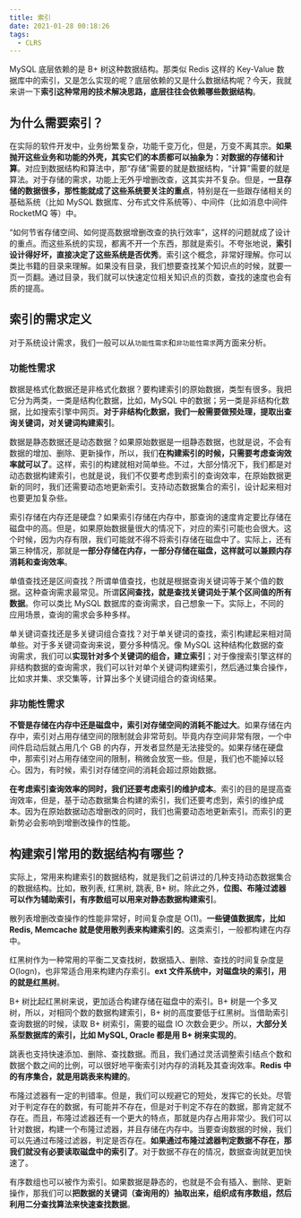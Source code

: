 ```yaml
---
title: 索引
date: 2021-01-28 00:18:26
tags:
  - CLRS
---
```

MySQL 底层依赖的是 B+ 树这种数据结构。那类似 Redis 这样的 Key-Value 数据库中的索引，又是怎么实现的呢？底层依赖的又是什么数据结构呢？今天，我就来讲一下**索引这种常用的技术解决思路，底层往往会依赖哪些数据结构**。

## 为什么需要索引？
在实际的软件开发中，业务纷繁复杂，功能千变万化，但是，万变不离其宗。**如果抛开这些业务和功能的外壳，其实它们的本质都可以抽象为：对数据的存储和计算**。对应到数据结构和算法中，那“存储”需要的就是数据结构，“计算”需要的就是算法。对于存储的需求，功能上无外乎增删改查，这其实并不复杂。但是，**一旦存储的数据很多，那性能就成了这些系统要关注的重点**，特别是在一些跟存储相关的基础系统（比如 MySQL 数据库、分布式文件系统等）、中间件（比如消息中间件 RocketMQ 等）中。

“如何节省存储空间、如何提高数据增删改查的执行效率”，这样的问题就成了设计的重点。而这些系统的实现，都离不开一个东西，那就是索引。不夸张地说，**索引设计得好坏，直接决定了这些系统是否优秀**。索引这个概念，非常好理解。你可以类比书籍的目录来理解。如果没有目录，我们想要查找某个知识点的时候，就要一页一页翻。通过目录，我们就可以快速定位相关知识点的页数，查找的速度也会有质的提高。
<!--more-->

## 索引的需求定义
对于系统设计需求，我们一般可以从`功能性需求`和`非功能性需求`两方面来分析。

### 功能性需求
数据是格式化数据还是非格式化数据？要构建索引的原始数据，类型有很多。我把它分为两类，一类是结构化数据，比如，MySQL 中的数据；另一类是非结构化数据，比如搜索引擎中网页。**对于非结构化数据，我们一般需要做预处理，提取出查询关键词，对关键词构建索引**。

数据是静态数据还是动态数据？如果原始数据是一组静态数据，也就是说，不会有数据的增加、删除、更新操作，所以，我们**在构建索引的时候，只需要考虑查询效率就可以了**。这样，索引的构建就相对简单些。不过，大部分情况下，我们都是对动态数据构建索引，也就是说，我们不仅要考虑到索引的查询效率，在原始数据更新的同时，我们还需要动态地更新索引。支持动态数据集合的索引，设计起来相对也要更加复杂些。

索引存储在内存还是硬盘？如果索引存储在内存中，那查询的速度肯定要比存储在磁盘中的高。但是，如果原始数据量很大的情况下，对应的索引可能也会很大。这个时候，因为内存有限，我们可能就不得不将索引存储在磁盘中了。实际上，还有第三种情况，那就是**一部分存储在内存，一部分存储在磁盘，这样就可以兼顾内存消耗和查询效率**。

单值查找还是区间查找？所谓单值查找，也就是根据查询关键词等于某个值的数据。这种查询需求最常见。所谓**区间查找，就是查找关键词处于某个区间值的所有数据**。你可以类比 MySQL 数据库的查询需求，自己想象一下。实际上，不同的应用场景，查询的需求会多种多样。

单关键词查找还是多关键词组合查找？对于单关键词的查找，索引构建起来相对简单些。对于多关键词查询来说，要分多种情况。像 MySQL 这种结构化数据的查询需求，我们可以**实现针对多个关键词的组合，建立索引**；对于像搜索引擎这样的非结构数据的查询需求，我们可以针对单个关键词构建索引，然后通过集合操作，比如求并集、求交集等，计算出多个关键词组合的查询结果。

### 非功能性需求
**不管是存储在内存中还是磁盘中，索引对存储空间的消耗不能过大**。如果存储在内存中，索引对占用存储空间的限制就会非常苛刻。毕竟内存空间非常有限，一个中间件启动后就占用几个 GB 的内存，开发者显然是无法接受的。如果存储在硬盘中，那索引对占用存储空间的限制，稍微会放宽一些。但是，我们也不能掉以轻心。因为，有时候，索引对存储空间的消耗会超过原始数据。

**在考虑索引查询效率的同时，我们还要考虑索引的维护成本**。索引的目的是提高查询效率，但是，基于动态数据集合构建的索引，我们还要考虑到，索引的维护成本。因为在原始数据动态增删改的同时，我们也需要动态地更新索引。而索引的更新势必会影响到增删改操作的性能。

## 构建索引常用的数据结构有哪些？
实际上，常用来构建索引的数据结构，就是我们之前讲过的几种支持动态数据集合的数据结构。比如，散列表, 红黑树, 跳表, B+ 树。除此之外，**位图、布隆过滤器可以作为辅助索引，有序数组可以用来对静态数据构建索引**。

散列表增删改查操作的性能非常好，时间复杂度是 O(1)。**一些键值数据库，比如 Redis, Memcache 就是使用散列表来构建索引的**。这类索引，一般都构建在内存中。

红黑树作为一种常用的平衡二叉查找树，数据插入、删除、查找的时间复杂度是 O(logn)，也非常适合用来构建内存索引。**ext 文件系统中，对磁盘块的索引，用的就是红黑树**。

B+ 树比起红黑树来说，更加适合构建存储在磁盘中的索引。B+ 树是一个多叉树，所以，对相同个数的数据构建索引，B+ 树的高度要低于红黑树。当借助索引查询数据的时候，读取 B+ 树索引，需要的磁盘 IO 次数会更少。所以，**大部分关系型数据库的索引，比如 MySQL, Oracle 都是用 B+ 树来实现的**。

跳表也支持快速添加、删除、查找数据。而且，我们通过灵活调整索引结点个数和数据个数之间的比例，可以很好地平衡索引对内存的消耗及其查询效率。**Redis 中的有序集合，就是用跳表来构建的**。

布隆过滤器有一定的判错率。但是，我们可以规避它的短处，发挥它的长处。尽管对于判定存在的数据，有可能并不存在，但是对于判定不存在的数据，那肯定就不存在。而且，布隆过滤器还有一个更大的特点，那就是内存占用非常少。我们可以针对数据，构建一个布隆过滤器，并且存储在内存中。当要查询数据的时候，我们可以先通过布隆过滤器，判定是否存在。**如果通过布隆过滤器判定数据不存在，那我们就没有必要读取磁盘中的索引了**。对于数据不存在的情况，数据查询就更加快速了。

有序数组也可以被作为索引。如果数据是静态的，也就是不会有插入、删除、更新操作，那我们可以**把数据的关键词（查询用的）抽取出来，组织成有序数组，然后利用二分查找算法来快速查找数据**。

